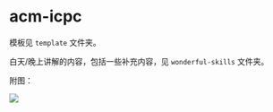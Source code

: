 acm-icpc
========

模板见 `template` 文件夹。

白天/晚上讲解的内容，包括一些补充内容，见 `wonderful-skills` 文件夹。

附图：

![](http://endless.qiniudn.com/study.png)
